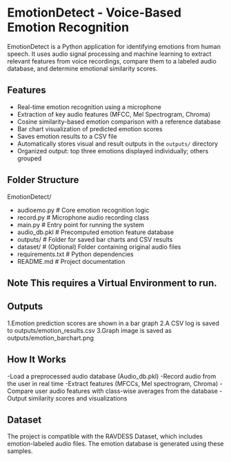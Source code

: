 # EmotionDetect - Voice-Based Emotion Recognition

EmotionDetect is a Python application for identifying emotions from human speech. It uses audio signal processing and machine learning to extract relevant features from voice recordings, compare them to a labeled audio database, and determine emotional similarity scores.

## Features

- Real-time emotion recognition using a microphone
- Extraction of key audio features (MFCC, Mel Spectrogram, Chroma)
- Cosine similarity-based emotion comparison with a reference database
- Bar chart visualization of predicted emotion scores
- Saves emotion results to a CSV file
- Automatically stores visual and result outputs in the `outputs/` directory
- Organized output: top three emotions displayed individually; others grouped

## Folder Structure


EmotionDetect/
- audioemo.py                # Core emotion recognition logic
- record.py                  # Microphone audio recording class
- main.py                    # Entry point for running the system
- audio_db.pkl               # Precomputed emotion feature database
- outputs/                   # Folder for saved bar charts and CSV results
- dataset/                   # (Optional) Folder containing original audio files
- requirements.txt           # Python dependencies
- README.md                  # Project documentation


## Note This requires a Virtual Environment to run.

## Outputs
1.Emotion prediction scores are shown in a bar graph
2.A CSV log is saved to outputs/emotion_results.csv
3.Graph image is saved as outputs/emotion_barchart.png

## How It Works
-Load a preprocessed audio database (Audio_db.pkl)
-Record audio from the user in real time
-Extract features (MFCCs, Mel spectrogram, Chroma)
-Compare user audio features with class-wise averages from the database
-Output similarity scores and visualizations

## Dataset
The project is compatible with the RAVDESS Dataset, which includes emotion-labeled audio files. The emotion database is generated using these samples.
